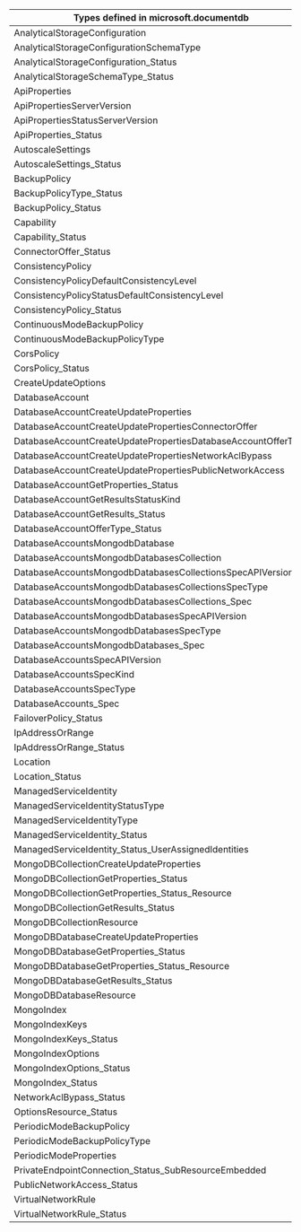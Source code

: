| Types defined in microsoft.documentdb                         | v1alpha1api20210515 |
|---------------------------------------------------------------|---------------------|
| AnalyticalStorageConfiguration                                | v1alpha1api20210515 |
| AnalyticalStorageConfigurationSchemaType                      | v1alpha1api20210515 |
| AnalyticalStorageConfiguration_Status                         | v1alpha1api20210515 |
| AnalyticalStorageSchemaType_Status                            | v1alpha1api20210515 |
| ApiProperties                                                 | v1alpha1api20210515 |
| ApiPropertiesServerVersion                                    | v1alpha1api20210515 |
| ApiPropertiesStatusServerVersion                              | v1alpha1api20210515 |
| ApiProperties_Status                                          | v1alpha1api20210515 |
| AutoscaleSettings                                             | v1alpha1api20210515 |
| AutoscaleSettings_Status                                      | v1alpha1api20210515 |
| BackupPolicy                                                  | v1alpha1api20210515 |
| BackupPolicyType_Status                                       | v1alpha1api20210515 |
| BackupPolicy_Status                                           | v1alpha1api20210515 |
| Capability                                                    | v1alpha1api20210515 |
| Capability_Status                                             | v1alpha1api20210515 |
| ConnectorOffer_Status                                         | v1alpha1api20210515 |
| ConsistencyPolicy                                             | v1alpha1api20210515 |
| ConsistencyPolicyDefaultConsistencyLevel                      | v1alpha1api20210515 |
| ConsistencyPolicyStatusDefaultConsistencyLevel                | v1alpha1api20210515 |
| ConsistencyPolicy_Status                                      | v1alpha1api20210515 |
| ContinuousModeBackupPolicy                                    | v1alpha1api20210515 |
| ContinuousModeBackupPolicyType                                | v1alpha1api20210515 |
| CorsPolicy                                                    | v1alpha1api20210515 |
| CorsPolicy_Status                                             | v1alpha1api20210515 |
| CreateUpdateOptions                                           | v1alpha1api20210515 |
| DatabaseAccount                                               | v1alpha1api20210515 |
| DatabaseAccountCreateUpdateProperties                         | v1alpha1api20210515 |
| DatabaseAccountCreateUpdatePropertiesConnectorOffer           | v1alpha1api20210515 |
| DatabaseAccountCreateUpdatePropertiesDatabaseAccountOfferType | v1alpha1api20210515 |
| DatabaseAccountCreateUpdatePropertiesNetworkAclBypass         | v1alpha1api20210515 |
| DatabaseAccountCreateUpdatePropertiesPublicNetworkAccess      | v1alpha1api20210515 |
| DatabaseAccountGetProperties_Status                           | v1alpha1api20210515 |
| DatabaseAccountGetResultsStatusKind                           | v1alpha1api20210515 |
| DatabaseAccountGetResults_Status                              | v1alpha1api20210515 |
| DatabaseAccountOfferType_Status                               | v1alpha1api20210515 |
| DatabaseAccountsMongodbDatabase                               | v1alpha1api20210515 |
| DatabaseAccountsMongodbDatabasesCollection                    | v1alpha1api20210515 |
| DatabaseAccountsMongodbDatabasesCollectionsSpecAPIVersion     | v1alpha1api20210515 |
| DatabaseAccountsMongodbDatabasesCollectionsSpecType           | v1alpha1api20210515 |
| DatabaseAccountsMongodbDatabasesCollections_Spec              | v1alpha1api20210515 |
| DatabaseAccountsMongodbDatabasesSpecAPIVersion                | v1alpha1api20210515 |
| DatabaseAccountsMongodbDatabasesSpecType                      | v1alpha1api20210515 |
| DatabaseAccountsMongodbDatabases_Spec                         | v1alpha1api20210515 |
| DatabaseAccountsSpecAPIVersion                                | v1alpha1api20210515 |
| DatabaseAccountsSpecKind                                      | v1alpha1api20210515 |
| DatabaseAccountsSpecType                                      | v1alpha1api20210515 |
| DatabaseAccounts_Spec                                         | v1alpha1api20210515 |
| FailoverPolicy_Status                                         | v1alpha1api20210515 |
| IpAddressOrRange                                              | v1alpha1api20210515 |
| IpAddressOrRange_Status                                       | v1alpha1api20210515 |
| Location                                                      | v1alpha1api20210515 |
| Location_Status                                               | v1alpha1api20210515 |
| ManagedServiceIdentity                                        | v1alpha1api20210515 |
| ManagedServiceIdentityStatusType                              | v1alpha1api20210515 |
| ManagedServiceIdentityType                                    | v1alpha1api20210515 |
| ManagedServiceIdentity_Status                                 | v1alpha1api20210515 |
| ManagedServiceIdentity_Status_UserAssignedIdentities          | v1alpha1api20210515 |
| MongoDBCollectionCreateUpdateProperties                       | v1alpha1api20210515 |
| MongoDBCollectionGetProperties_Status                         | v1alpha1api20210515 |
| MongoDBCollectionGetProperties_Status_Resource                | v1alpha1api20210515 |
| MongoDBCollectionGetResults_Status                            | v1alpha1api20210515 |
| MongoDBCollectionResource                                     | v1alpha1api20210515 |
| MongoDBDatabaseCreateUpdateProperties                         | v1alpha1api20210515 |
| MongoDBDatabaseGetProperties_Status                           | v1alpha1api20210515 |
| MongoDBDatabaseGetProperties_Status_Resource                  | v1alpha1api20210515 |
| MongoDBDatabaseGetResults_Status                              | v1alpha1api20210515 |
| MongoDBDatabaseResource                                       | v1alpha1api20210515 |
| MongoIndex                                                    | v1alpha1api20210515 |
| MongoIndexKeys                                                | v1alpha1api20210515 |
| MongoIndexKeys_Status                                         | v1alpha1api20210515 |
| MongoIndexOptions                                             | v1alpha1api20210515 |
| MongoIndexOptions_Status                                      | v1alpha1api20210515 |
| MongoIndex_Status                                             | v1alpha1api20210515 |
| NetworkAclBypass_Status                                       | v1alpha1api20210515 |
| OptionsResource_Status                                        | v1alpha1api20210515 |
| PeriodicModeBackupPolicy                                      | v1alpha1api20210515 |
| PeriodicModeBackupPolicyType                                  | v1alpha1api20210515 |
| PeriodicModeProperties                                        | v1alpha1api20210515 |
| PrivateEndpointConnection_Status_SubResourceEmbedded          | v1alpha1api20210515 |
| PublicNetworkAccess_Status                                    | v1alpha1api20210515 |
| VirtualNetworkRule                                            | v1alpha1api20210515 |
| VirtualNetworkRule_Status                                     | v1alpha1api20210515 |
